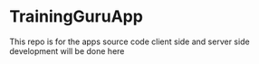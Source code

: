 # TrainingGuruApp
This repo is for the apps source code client side and server side development will be done here
